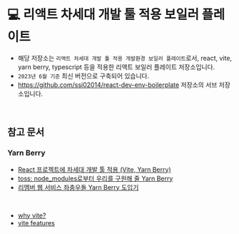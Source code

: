 # 💻 리액트 차세대 개발 툴 적용 보일러 플레이트

- 해당 저장소는 `리액트 차세대 개발 툴 적용 개발환경 보일러 플레이트`로서, react, vite, yarn berry, typescript 등을 적용한 리액트 보일러 플레이트 저장소입니다.
- `2023년 6월 기준` 최신 버전으로 구축되어 있습니다.
- https://github.com/ssi02014/react-dev-env-boilerplate 저장소의 서브 저장소입니다.

<br />

## 참고 문서

### Yarn Berry

- [React 프로젝트에 차세대 개발 툴 적용 (Vite, Yarn Berry)](https://blog.naver.com/ssi02014/223117088802)
- [toss: node_modules로부터 우리를 구원해 줄 Yarn Berry](https://toss.tech/article/node-modules-and-yarn-berry)
- [리멤버 웹 서비스 좌충우돌 Yarn Berry 도입기](https://blog.dramancompany.com/2023/02/%EB%A6%AC%EB%A9%A4%EB%B2%84-%EC%9B%B9-%EC%84%9C%EB%B9%84%EC%8A%A4-%EC%A2%8C%EC%B6%A9%EC%9A%B0%EB%8F%8C-yarn-berry-%EB%8F%84%EC%9E%85%EA%B8%B0/)

<Br />

- [why vite?](https://vitejs.dev/guide/why.html)
- [vite features](https://vitejs-kr.github.io/guide/features.html)

<Br />
